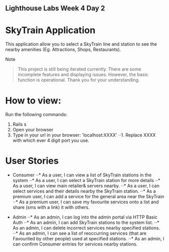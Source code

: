 ## Lighthouse Labs Week 4 Day 2

# SkyTrain Application

This application allow you to select a SkyTrain line and station to see the nearby amenities (Eg. Attractions, Shops, Restaurants). 

Note

> This project is still being iterated currently. There are some incomplete features and displaying issues. However, the basic function is operational. Thank you for your understanding.

# How to view:

Run the following commands:

1. Rails s
2. Open your browser
1. Type in your url in your browser: 'localhost:XXXX'
⋅⋅1. Replace XXXX with which ever 4 digit port you use.

# User Stories

* Consumer
⋅⋅* As a user, I can view a list of SkyTrain stations in the system
⋅⋅* As a user, I can select a SkyTrain station for more details
⋅⋅* As a user, I can view main retailer& servers nearby.
⋅⋅* As a user, I can select services and their details nearby the SkyTrain station.
⋅⋅* As a premium user, I can add a service for the general area near the SkyTrain
⋅⋅* As a premium user, I can save my favourite services onto a list and share (sms with a link) it with others. 

* Admin
⋅⋅* As an admin, I can log into the admin portal via HTTP Basic Auth
⋅⋅* As an admin, I can add SkyTrain stations to the system list.
⋅⋅* As an admin, I can delete incorrect services nearby specified stations.
⋅⋅* As an admin, I can see a list of reoccurring services (that are Favourited by other people) used at specified stations.
⋅⋅* As an admin, I can confirm Consumer entries for services nearby stations.


